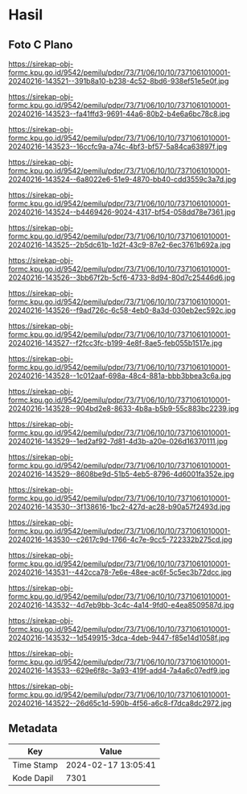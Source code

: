 # Hasil

## Foto C Plano

https://sirekap-obj-formc.kpu.go.id/9542/pemilu/pdpr/73/71/06/10/10/7371061010001-20240216-143521--391b8a10-b238-4c52-8bd6-938ef51e5e0f.jpg

https://sirekap-obj-formc.kpu.go.id/9542/pemilu/pdpr/73/71/06/10/10/7371061010001-20240216-143523--fa41ffd3-9691-44a6-80b2-b4e6a6bc78c8.jpg

https://sirekap-obj-formc.kpu.go.id/9542/pemilu/pdpr/73/71/06/10/10/7371061010001-20240216-143523--16ccfc9a-a74c-4bf3-bf57-5a84ca63897f.jpg

https://sirekap-obj-formc.kpu.go.id/9542/pemilu/pdpr/73/71/06/10/10/7371061010001-20240216-143524--6a8022e6-51e9-4870-bb40-cdd3559c3a7d.jpg

https://sirekap-obj-formc.kpu.go.id/9542/pemilu/pdpr/73/71/06/10/10/7371061010001-20240216-143524--b4469426-9024-4317-bf54-058dd78e7361.jpg

https://sirekap-obj-formc.kpu.go.id/9542/pemilu/pdpr/73/71/06/10/10/7371061010001-20240216-143525--2b5dc61b-1d2f-43c9-87e2-6ec3761b692a.jpg

https://sirekap-obj-formc.kpu.go.id/9542/pemilu/pdpr/73/71/06/10/10/7371061010001-20240216-143526--3bb67f2b-5cf6-4733-8d94-80d7c25446d6.jpg

https://sirekap-obj-formc.kpu.go.id/9542/pemilu/pdpr/73/71/06/10/10/7371061010001-20240216-143526--f9ad726c-6c58-4eb0-8a3d-030eb2ec592c.jpg

https://sirekap-obj-formc.kpu.go.id/9542/pemilu/pdpr/73/71/06/10/10/7371061010001-20240216-143527--f2fcc3fc-b199-4e8f-8ae5-feb055b1517e.jpg

https://sirekap-obj-formc.kpu.go.id/9542/pemilu/pdpr/73/71/06/10/10/7371061010001-20240216-143528--1c012aaf-698a-48c4-881a-bbb3bbea3c6a.jpg

https://sirekap-obj-formc.kpu.go.id/9542/pemilu/pdpr/73/71/06/10/10/7371061010001-20240216-143528--904bd2e8-8633-4b8a-b5b9-55c883bc2239.jpg

https://sirekap-obj-formc.kpu.go.id/9542/pemilu/pdpr/73/71/06/10/10/7371061010001-20240216-143529--1ed2af92-7d81-4d3b-a20e-026d16370111.jpg

https://sirekap-obj-formc.kpu.go.id/9542/pemilu/pdpr/73/71/06/10/10/7371061010001-20240216-143529--8608be9d-51b5-4eb5-8796-4d6001fa352e.jpg

https://sirekap-obj-formc.kpu.go.id/9542/pemilu/pdpr/73/71/06/10/10/7371061010001-20240216-143530--3f138616-1bc2-427d-ac28-b90a57f2493d.jpg

https://sirekap-obj-formc.kpu.go.id/9542/pemilu/pdpr/73/71/06/10/10/7371061010001-20240216-143530--c2617c9d-1766-4c7e-9cc5-722332b275cd.jpg

https://sirekap-obj-formc.kpu.go.id/9542/pemilu/pdpr/73/71/06/10/10/7371061010001-20240216-143531--442cca78-7e6e-48ee-ac6f-5c5ec3b72dcc.jpg

https://sirekap-obj-formc.kpu.go.id/9542/pemilu/pdpr/73/71/06/10/10/7371061010001-20240216-143532--4d7eb9bb-3c4c-4a14-9fd0-e4ea8509587d.jpg

https://sirekap-obj-formc.kpu.go.id/9542/pemilu/pdpr/73/71/06/10/10/7371061010001-20240216-143532--1d549915-3dca-4deb-9447-f85e14d1058f.jpg

https://sirekap-obj-formc.kpu.go.id/9542/pemilu/pdpr/73/71/06/10/10/7371061010001-20240216-143533--629e6f8c-3a93-419f-add4-7a4a6c07edf9.jpg

https://sirekap-obj-formc.kpu.go.id/9542/pemilu/pdpr/73/71/06/10/10/7371061010001-20240216-143522--26d65c1d-590b-4f56-a6c8-f7dca8dc2972.jpg


## Metadata

| Key        | Value               |
| ---------- | ------------------- |
| Time Stamp | 2024-02-17 13:05:41 |
| Kode Dapil | 7301                |




